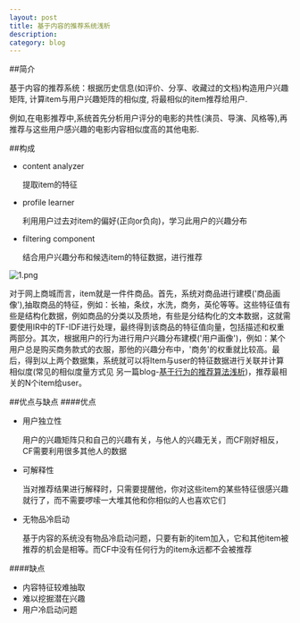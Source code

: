```yaml
---
layout: post
title: 基于内容的推荐系统浅析
description: 
category: blog
---
```


##简介

基于内容的推荐系统：根据历史信息(如评价、分享、收藏过的文档)构造用户兴趣矩阵, 计算item与用户兴趣矩阵的相似度, 将最相似的item推荐给用户.

例如,在电影推荐中,系统首先分析用户评分的电影的共性(演员、导演、风格等),再推荐与这些用户感兴趣的电影内容相似度高的其他电影.

##构成
- content analyzer 

   提取item的特征
- profile learner

   利用用户过去对item的偏好(正向or负向)，学习此用户的兴趣分布
- filtering component

  结合用户兴趣分布和候选item的特征数据，进行推荐
  
![1.png](http://mazhiyuan.github.io/images/1.png "")

对于网上商城而言，item就是一件件商品。首先，系统对商品进行建模('商品画像'),抽取商品的特征，例如：长袖，条纹，水洗，商务，英伦等等。这些特征值有些是结构化数据，例如商品的分类以及质地，有些是分结构化的文本数据，这就需要使用IR中的TF-IDF进行处理，最终得到该商品的特征值向量，包括描述和权重两部分。其次，根据用户的行为进行用户兴趣分布建模('用户画像')，例如：某个用户总是购买商务款式的衣服，那他的兴趣分布中，'商务'的权重就比较高。最后，得到以上两个数据集，系统就可以将Item与user的特征数据进行关联并计算相似度(常见的相似度量方式见 另一篇blog-[基于行为的推荐算法浅析][myblog])，推荐最相关的N个item给user。

##优点与缺点
####优点
- 用户独立性

  用户的兴趣矩阵只和自己的兴趣有关，与他人的兴趣无关，而CF刚好相反，CF需要利用很多其他人的数据
- 可解释性

  当对推荐结果进行解释时，只需要提醒他，你对这些item的某些特征很感兴趣就行了，而不需要啰嗦一大堆其他和你相似的人也喜欢它们
- 无物品冷启动

  基于内容的系统没有物品冷启动问题，只要有新的item加入，它和其他item被推荐的机会是相等。而CF中没有任何行为的item永远都不会被推荐

####缺点
- 内容特征较难抽取
- 难以挖掘潜在兴趣
- 用户冷启动问题


[myblog]: http://mazhiyuan.github.io/cf/  "基于行为的推荐算法浅析" 